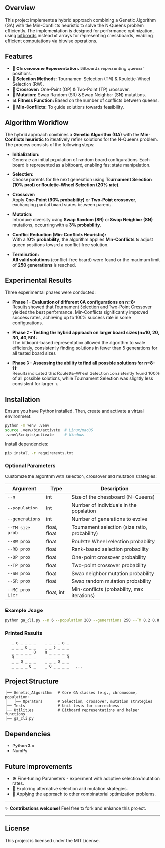 ## Overview
This project implements a hybrid approach combining a Genetic Algorithm (GA) with the Min-Conflicts heuristic to solve the N-Queens problem efficiently. 
The implementation is designed for performance optimization, using [bitboards](https://www.chessprogramming.org/Bitboards)
instead of arrays for representing chessboards, enabling efficient computations via bitwise operations.

## Features
- **🧬 Chromosome Representation:** Bitboards representing queens' positions.
- **🎯 Selection Methods:** Tournament Selection (TM) & Roulette-Wheel Selection (RW).
- **🔀 Crossover:** One-Point (OP) & Two-Point (TP) crossover.
- **🔄 Mutation:** Swap Random (SR) & Swap Neighbor (SN) mutations.
- **📊 Fitness Function:** Based on the number of conflicts between queens.
- **🧩 Min-Conflicts:** To guide solutions towards feasibility.

## Algorithm Workflow
The hybrid approach combines a **Genetic Algorithm (GA)** with the **Min-Conflicts heuristic** to iteratively refine solutions for the N-Queens problem. The process consists of the following steps:

- **Initialization:**  
Generate an initial population of random board configurations. Each board is represented as a bitboard, enabling fast state manipulation.  

- **Selection:**  
Choose parents for the next generation using **Tournament Selection (10% pool) or Roulette-Wheel Selection (20% rate)**.  

- **Crossover:**  
Apply **One-Point (90% probability)** or **Two-Point crossover**, exchanging partial board states between parents.  

- **Mutation:**  
Introduce diversity using **Swap Random (SR)** or **Swap Neighbor (SN)** mutations, occurring with a **3% probability**.  

- **Conflict Reduction (Min-Conflicts Heuristic):**  
With a **10% probability**, the algorithm applies **Min-Conflicts** to adjust queen positions toward a conflict-free solution.  

- **Termination:**  
**All valid solutions** (conflict-free board) were found or the maximum limit of **250 generations** is reached.

## Experimental Results

Three experimental phases were conducted:

- **Phase 1 - Evaluation of different GA configurations on n=8:**  
Results showed that Tournament Selection and Two-Point Crossover yielded the best performance. Min-Conflicts significantly improved success rates, achieving up to 100% success rate in some configurations.
  
- **Phase 2 - Testing the hybrid approach on larger board sizes (n=10, 20, 30, 40, 50):**  
The bitboard-based representation allowed the algorithm to scale efficiently, consistently finding solutions in fewer than 5 generations for all tested board sizes.
  
- **Phase 3 - Assessing the ability to find all possible solutions for n=8–11:**  
Results indicated that Roulette-Wheel Selection consistently found 100% of all possible solutions, while Tournament Selection was slightly less consistent for larger n.

## Installation
Ensure you have Python installed. Then, create and activate a virtual environment:
```bash
python -m venv .venv
source .venv/bin/activate  # Linux/macOS
.venv\Scripts\activate     # Windows
```

Install dependencies:
```bash
pip install -r requirements.txt
```

### Optional Parameters
Customize the algorithm with selection, crossover and mutation strategies:

| Argument         | Type        | Description                                  |
|-----------------|------------|----------------------------------------------|
| `--n`          | int        | Size of the chessboard (N-Queens)           |
| `--population` | int        | Number of individuals in the population      |
| `--generations`| int        | Number of generations to evolve             |
| `--TM size prob` | float, float | Tournament selection (size ratio, probability) |
| `--RW prob`    | float      | Roulette Wheel selection probability        |
| `--RB prob`    | float      | Rank-based selection probability            |
| `--OP prob`    | float      | One-point crossover probability             |
| `--TP prob`    | float      | Two-point crossover probability             |
| `--SN prob`    | float      | Swap neighbor mutation probability          |
| `--SR prob`    | float      | Swap random mutation probability            |
| `--MC prob iter` | float, int | Min-conflicts (probability, max iterations)  |

### Example Usage
```bash
python ga_cli.py --n 6 --population 200 --generations 250 --TM 0.2 0.8 --OP 0.9 --SN 0.1
```

### Printed Results
```bash
   _ Q _ _ _ _    _ _ _ _ Q _
   _ _ _ Q _ _    _ _ Q _ _ _
   _ _ _ _ _ Q    Q _ _ _ _ _
   Q _ _ _ _ _    _ _ _ _ _ Q
   _ _ Q _ _ _    _ _ _ Q _ _
   _ _ _ _ Q _    _ Q _ _ _ _   ...
```

## Project Structure
```plaintext
│── Genetic_Algorithm   # Core GA classes (e.g., chromosome, population)
│   │── Operators       # Selection, crossover, mutation strategies
│── Tests               # Unit tests for correctness
│── Utilities           # Bitboard representations and helper functions
│── ga_cli.py
```

## Dependencies
- Python 3.x
- NumPy

## Future Improvements
- ⚙️ Fine-tuning Parameters - experiment with adaptive selection/mutation rates.
- 🔄 Exploring alternative selection and mutation strategies.
- 📌 Applying the approach to other combinatorial optimization problems.

---
✨ **Contributions welcome!** Feel free to fork and enhance this project.  

---

## License
This project is licensed under the MIT License.
